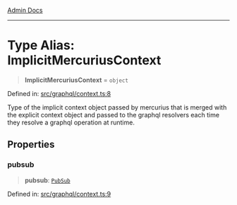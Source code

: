 [Admin Docs](/)

***

# Type Alias: ImplicitMercuriusContext

> **ImplicitMercuriusContext** = `object`

Defined in: [src/graphql/context.ts:8](https://github.com/PurnenduMIshra129th/talawa-api/blob/dd95e2d2302936a5436289a9e626f7f4e2b14e02/src/graphql/context.ts#L8)

Type of the implicit context object passed by mercurius that is merged with the explicit context object and passed to the graphql resolvers each time they resolve a graphql operation at runtime.

## Properties

### pubsub

> **pubsub**: [`PubSub`](../../pubsub/type-aliases/PubSub.md)

Defined in: [src/graphql/context.ts:9](https://github.com/PurnenduMIshra129th/talawa-api/blob/dd95e2d2302936a5436289a9e626f7f4e2b14e02/src/graphql/context.ts#L9)
